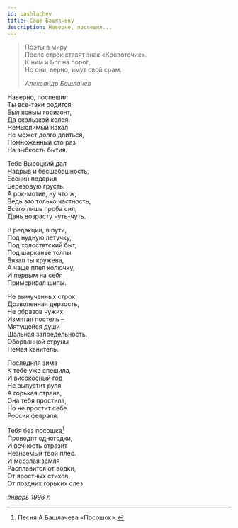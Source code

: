 ```yaml
---
id: bashlachev
title: Саше Башлачеву
description: Наверно, поспешил...
---
```


> Поэты в миру\
> После строк ставят знак «Кровоточие».\
> К ним и Бог на порог,\
> Но они, верно, имут свой срам.
>
> _Александр Башлачев_

Наверно, поспешил\
Ты все-таки родится;\
Был ясным горизонт,\
Да скользкой колея.\
Немыслимый накал\
Не может долго длиться,\
Помноженный сто раз\
На зыбкость бытия.

Тебе Высоцкий дал\
Надрыв и бесшабашность,\
Есенин подарил\
Березовую грусть.\
А рок-мотив, ну что ж,\
Ведь это только частность,\
Всего лишь проба сил,\
Дань возрасту чуть-чуть.

В редакции, в пути,\
Под нудную летучку,\
Под холостятский быт,\
Под шарканье толпы\
Вязал ты кружева,\
А чаще плел колючку,\
И первым на себя\
Примеривал шипы.

Не вымученных строк\
Дозволенная дерзость,\
Не образов чужих\
Измятая постель –\
Мятущейся души\
Шальная запредельность,\
Оборванной струны\
Немая канитель.

Последняя зима\
К тебе уже спешила,\
И високосный год\
Не выпустит руля.\
А горькая страна,\
Она тебя простила,\
Но не простит себе\
Россия февраля.

Тебя без посошка[^1]\
Проводят одногодки,\
И вечность отразит\
Незнаемый твой плес.\
И мерзлая земля\
Расплавится от водки,\
От яростных стихов,\
От поздних горьких слез.

_январь 1996 г._

[^1]: Песня А.Башлачева «Посошок».
